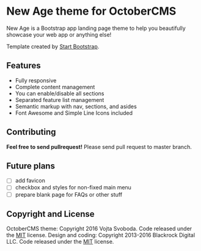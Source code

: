 # New Age theme for OctoberCMS

New Age is a Bootstrap app landing page theme to help you beautifully showcase your web app or anything else!

Template created by [Start Bootstrap](https://startbootstrap.com/template-overviews/new-age/).

## Features

- Fully responsive
- Complete content management
- You can enable/disable all sections
- Separated feature list management
- Semantic markup with nav, sections, and asides
- Font Awesome and Simple Line Icons included

## Contributing

**Feel free to send pullrequest!** Please send pull request to master branch.

## Future plans

- [ ] add favicon
- [ ] checkbox and styles for non-fixed main menu
- [ ] prepare blank page for FAQs or other stuff

## Copyright and License

OctoberCMS theme: Copyright 2016 Vojta Svoboda. Code released under the [MIT](https://github.com/vojtasvoboda/oc-newage-theme/blob/master/LICENSE) license.
Design and coding: Copyright 2013-2016 Blackrock Digital LLC. Code released under the [MIT](https://github.com/BlackrockDigital/startbootstrap-new-age/blob/gh-pages/LICENSE) license.
